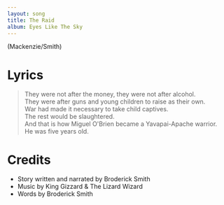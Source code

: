 ```yaml
---
layout: song
title: The Raid
album: Eyes Like The Sky
---
```


(Mackenzie/Smith)

# Lyrics

> They were not after the money, they were not after alcohol.  
> They were after guns and young children to raise as their own.  
> War had made it necessary to take child captives.  
> The rest would be slaughtered.  
> And that is how Miguel O'Brien became a Yavapai-Apache warrior.  
> He was five years old.  

# Credits

* Story written and narrated by Broderick Smith
* Music by King Gizzard & The Lizard Wizard 
* Words by Broderick Smith 
